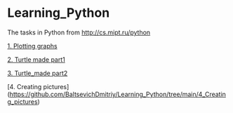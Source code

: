 # Learning_Python
The tasks in Python from http://cs.mipt.ru/python

[1. Plotting graphs](https://github.com/BaltsevichDmitriy/Learning_Python/tree/main/1_Plotting%20graphs) 

[2. Turtle made part1](https://github.com/BaltsevichDmitriy/Learning_Python/tree/main/2_Turtle_made1)

[3. Turtle_made part2](https://github.com/BaltsevichDmitriy/Learning_Python/tree/main/3_Turtle_made2)

[4. Creating pictures] (https://github.com/BaltsevichDmitriy/Learning_Python/tree/main/4_Creating_pictures)
